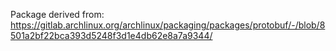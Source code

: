 
Package derived from: https://gitlab.archlinux.org/archlinux/packaging/packages/protobuf/-/blob/8501a2bf22bca393d5248f3d1e4db62e8a7a9344/
